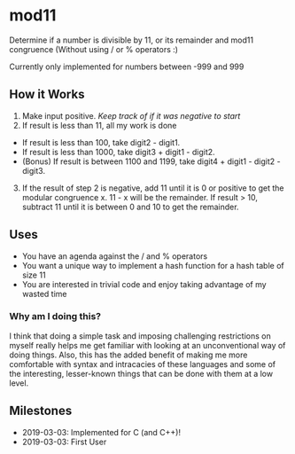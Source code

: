# mod11
Determine if a number is divisible by 11, or its remainder and mod11 congruence (Without using / or % operators :)

Currently only implemented for numbers between -999 and 999

## How it Works
1. Make input positive. *Keep track of if it was negative to start*
2. If result is less than 11, all my work is done 
  - If result is less than 100, take digit2 - digit1.
  - If result is less than 1000, take digit3 + digit1 - digit2. 
  - (Bonus) If result is between 1100 and 1199, take digit4 + digit1 - digit2 - digit3.
3. If the result of step 2 is negative, add 11 until it is 0 or positive to get the modular congruence x. 11 - x will be the remainder. If result > 10, subtract 11 until it is between 0 and 10 to get the remainder.

## Uses
- You have an agenda against the / and % operators
- You want a unique way to implement a hash function for a hash table of size 11
- You are interested in trivial code and enjoy taking advantage of my wasted time

### Why am I doing this?
I think that doing a simple task and imposing challenging restrictions on myself really helps me get familiar with looking at an unconventional way of doing things. Also, this has the added benefit of making me more comfortable with syntax and intracacies of these languages and some of the interesting, lesser-known things that can be done with them at a low level.

## Milestones
- 2019-03-03: Implemented for C (and C++)!
- 2019-03-03: First User
